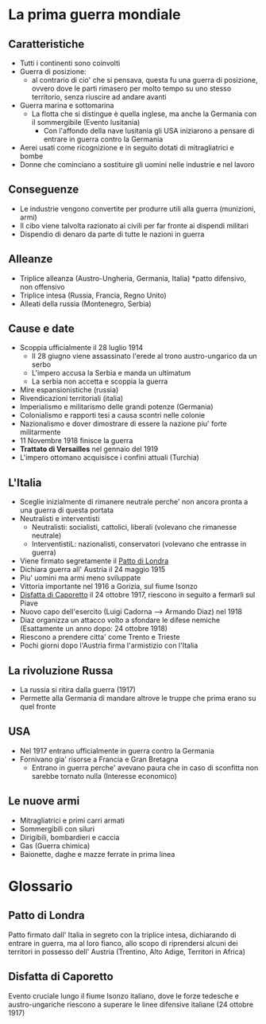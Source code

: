 # La prima guerra mondiale

## Caratteristiche
- Tutti i continenti sono coinvolti
- Guerra di posizione:
  - al contrario di cio' che si pensava, questa fu una guerra di posizione, ovvero dove le parti rimasero per molto
    tempo su uno stesso territorio, senza riuscire ad andare avanti
- Guerra marina e sottomarina
  - La flotta che si distingue è quella inglese, ma anche la Germania con il sommergibile (Evento lusitania)
    - Con l'affondo della nave lusitania gli USA iniziarono a pensare di entrare in guerra contro la Germania
- Aerei usati come ricognizione e in seguito dotati di mitragliatrici e bombe
- Donne che cominciano a sostituire gli uomini nelle industrie e nel lavoro

## Conseguenze
- Le industrie vengono convertite per produrre utili alla guerra (munizioni, armi)
- Il cibo viene talvolta razionato ai civili per far fronte ai dispendi militari
- Dispendio di denaro da parte di tutte le nazioni in guerra

## Alleanze
- Triplice alleanza (Austro-Ungheria, Germania, Italia) *patto difensivo, non offensivo
- Triplice intesa (Russia, Francia, Regno Unito)
- Alleati della russia (Montenegro, Serbia)

## Cause e date
- Scoppia ufficialmente il 28 luglio 1914
  - Il 28 giugno viene assassinato l'erede al trono austro-ungarico da un serbo
  - L'impero accusa la Serbia e manda un ultimatum
  - La serbia non accetta e scoppia la guerra
- Mire espansionistiche (russia)
- Rivendicazioni territoriali (italia)
- Imperialismo e militarismo delle grandi potenze (Germania)
- Colonialismo e rapporti tesi a causa scontri nelle colonie
- Nazionalismo e dover dimostrare di essere la nazione piu' forte militarmente
- 11 Novembre 1918 finisce la guerra
- **Trattato di Versailles** nel gennaio del 1919
- L'impero ottomano acquisisce i confini attuali (Turchia)

## L'Italia
- Sceglie inizialmente di rimanere neutrale perche' non ancora pronta a una guerra di questa portata
- Neutralisti e interventisti
  - Neutralisti: socialisti, cattolici, liberali (volevano che rimanesse neutrale)
  - InterventistiL: nazionalisti, conservatori (volevano che entrasse in guerra)
- Viene firmato segretamente il [Patto di Londra](#patto-di-londra)
- Dichiara guerra all' Austria il 24 maggio 1915
- Piu' uomini ma armi meno sviluppate
- Vittoria importante nel 1916 a Gorizia, sul fiume Isonzo
- [Disfatta di Caporetto](#disfatta-di-caporetto) il 24 ottobre 1917, riescono in seguito a fermarli sul Piave
- Nuovo capo dell'esercito (Luigi Cadorna --> Armando Diaz) nel 1918
- Diaz organizza un attacco volto a sfondare le difese nemiche (Esattamente un anno dopo: 24 ottobre 1918)
- Riescono a prendere citta' come Trento e Trieste
- Pochi giorni dopo l'Austria firma l'armistizio con l'Italia

## La rivoluzione Russa
- La russia si ritira dalla guerra (1917)
- Permette alla Germania di mandare altrove le truppe che prima erano su quel fronte

## USA
- Nel 1917 entrano ufficialmente in guerra contro la Germania
- Fornivano gia' risorse a Francia e Gran Bretagna
  - Entrano in guerra perche' avevano paura che in caso di sconfitta non sarebbe tornato nulla (Interesse economico)


## Le nuove armi
- Mitragliatrici e primi carri armati
- Sommergibili con siluri
- Dirigibili, bombardieri e caccia
- Gas (Guerra chimica)
- Baionette, daghe e mazze ferrate in prima linea

# Glossario

## Patto di Londra
Patto firmato dall' Italia in segreto con la triplice intesa, dichiarando di entrare in guerra, ma al loro fianco,
allo scopo di riprendersi alcuni dei territori in possesso dell' Austria (Trentino, Alto Adige, Territori in Africa)

## Disfatta di Caporetto
Evento cruciale lungo il fiume Isonzo italiano, dove le forze tedesche e austro-ungariche riescono a superare le linee
difensive italiane (24 ottobre 1917)